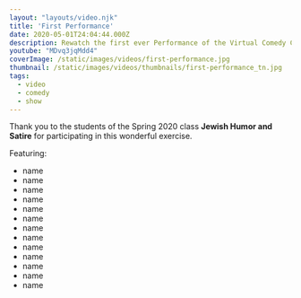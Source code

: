 ```yaml
---
layout: "layouts/video.njk"
title: 'First Performance'
date: 2020-05-01T24:04:44.000Z
description: Rewatch the first ever Performance of the Virtual Comedy Cafe
youtube: "MDvq3jqMdd4"
coverImage: /static/images/videos/first-performance.jpg
thumbnail: /static/images/videos/thumbnails/first-performance_tn.jpg
tags:
  - video
  - comedy
  - show
---
```

Thank you to the students of the Spring 2020 class **Jewish Humor and Satire** for participating in this wonderful exercise.

Featuring:
  - name
  - name
  - name
  - name
  - name
  - name
  - name
  - name
  - name
  - name
  - name
  - name
  - name
